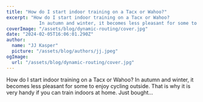 ```yaml
---
title: "How do I start indoor training on a Tacx or Wahoo?"
excerpt: "How do I start indoor training on a Tacx or Wahoo?
            In autumn and winter, it becomes less pleasant for some to enjoy cycling outside. That is why it is very handy if you can train indoors a"
coverImage: "/assets/blog/dynamic-routing/cover.jpg"
date: "2024-02-05T16:06:01.290Z"
author:
  name: "JJ Kasper"
  picture: "/assets/blog/authors/jj.jpeg"
ogImage:
  url: "/assets/blog/dynamic-routing/cover.jpg"
---
```


How do I start indoor training on a Tacx or Wahoo?
            In autumn and winter, it becomes less pleasant for some to enjoy cycling outside. That is why it is very handy if you can train indoors at home. Just bought…